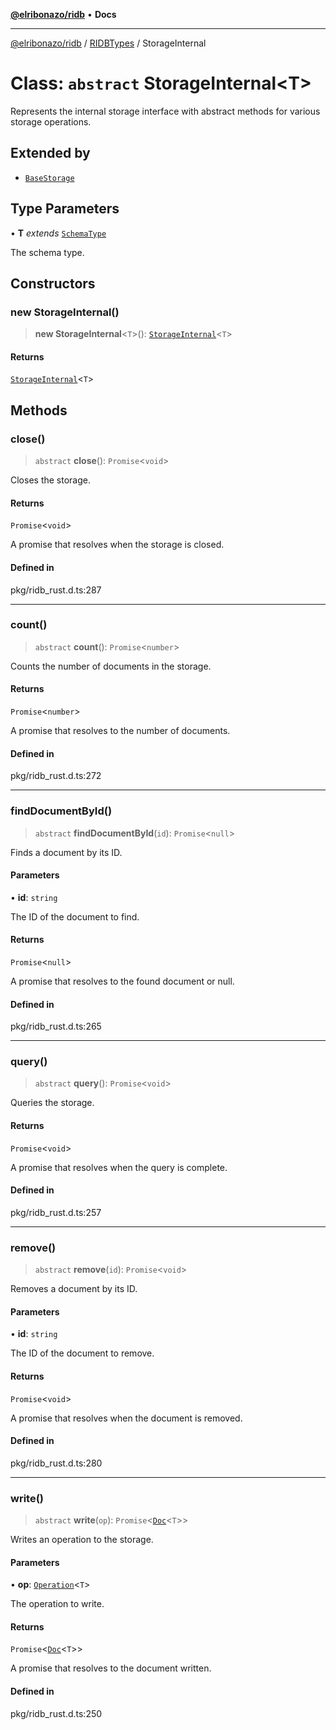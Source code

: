 [**@elribonazo/ridb**](../../../README.md) • **Docs**

***

[@elribonazo/ridb](../../../README.md) / [RIDBTypes](../README.md) / StorageInternal

# Class: `abstract` StorageInternal\<T\>

Represents the internal storage interface with abstract methods for various storage operations.

## Extended by

- [`BaseStorage`](BaseStorage.md)

## Type Parameters

• **T** *extends* [`SchemaType`](../type-aliases/SchemaType.md)

The schema type.

## Constructors

### new StorageInternal()

> **new StorageInternal**\<`T`\>(): [`StorageInternal`](StorageInternal.md)\<`T`\>

#### Returns

[`StorageInternal`](StorageInternal.md)\<`T`\>

## Methods

### close()

> `abstract` **close**(): `Promise`\<`void`\>

Closes the storage.

#### Returns

`Promise`\<`void`\>

A promise that resolves when the storage is closed.

#### Defined in

pkg/ridb\_rust.d.ts:287

***

### count()

> `abstract` **count**(): `Promise`\<`number`\>

Counts the number of documents in the storage.

#### Returns

`Promise`\<`number`\>

A promise that resolves to the number of documents.

#### Defined in

pkg/ridb\_rust.d.ts:272

***

### findDocumentById()

> `abstract` **findDocumentById**(`id`): `Promise`\<`null`\>

Finds a document by its ID.

#### Parameters

• **id**: `string`

The ID of the document to find.

#### Returns

`Promise`\<`null`\>

A promise that resolves to the found document or null.

#### Defined in

pkg/ridb\_rust.d.ts:265

***

### query()

> `abstract` **query**(): `Promise`\<`void`\>

Queries the storage.

#### Returns

`Promise`\<`void`\>

A promise that resolves when the query is complete.

#### Defined in

pkg/ridb\_rust.d.ts:257

***

### remove()

> `abstract` **remove**(`id`): `Promise`\<`void`\>

Removes a document by its ID.

#### Parameters

• **id**: `string`

The ID of the document to remove.

#### Returns

`Promise`\<`void`\>

A promise that resolves when the document is removed.

#### Defined in

pkg/ridb\_rust.d.ts:280

***

### write()

> `abstract` **write**(`op`): `Promise`\<[`Doc`](../type-aliases/Doc.md)\<`T`\>\>

Writes an operation to the storage.

#### Parameters

• **op**: [`Operation`](../type-aliases/Operation.md)\<`T`\>

The operation to write.

#### Returns

`Promise`\<[`Doc`](../type-aliases/Doc.md)\<`T`\>\>

A promise that resolves to the document written.

#### Defined in

pkg/ridb\_rust.d.ts:250
